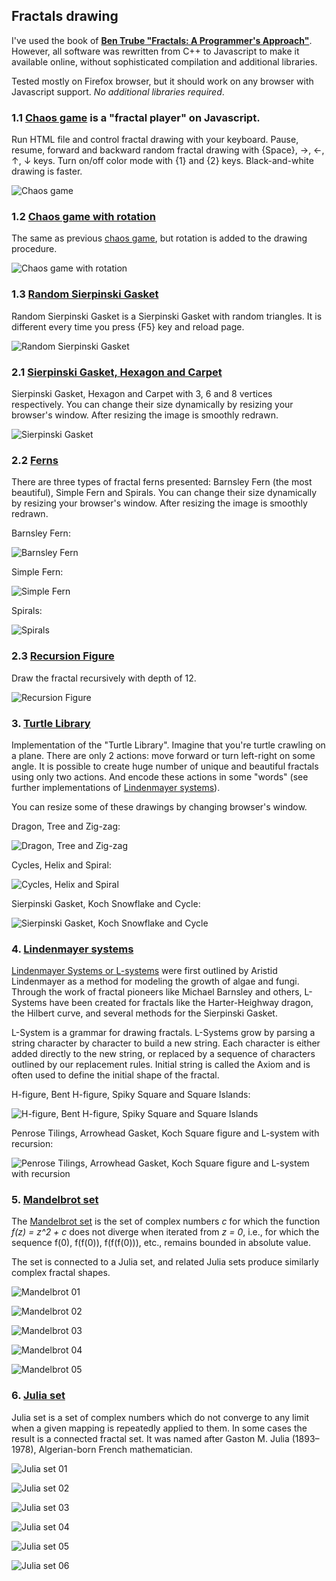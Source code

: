 ## Fractals drawing

I've used the book of [**Ben Trube "Fractals: A Programmer's Approach"**](
https://www.amazon.com/Fractals-Programmers-Approach-Ben-Trube-ebook/dp/B00E9W1W5W).
However, all software was rewritten from C++ to Javascript to make it
available online, without sophisticated compilation and additional libraries.

Tested mostly on Firefox browser, but it should work on any browser
with Javascript support. *No additional libraries required*.

### 1.1 [Chaos game](01.1_Chaos_Game) is a "fractal player" on Javascript.

Run HTML file and control fractal drawing with your keyboard.
Pause, resume, forward and backward random fractal drawing
with {Space}, →, ←, ↑, ↓ keys. Turn on/off color mode with
{1} and {2} keys. Black-and-white drawing is faster.

![Chaos game](data/2019.01.04-chaos-player.png)

### 1.2 [Chaos game with rotation](01.2_Chaos_Game_Rotation)

The same as previous [chaos game](01.1_Chaos_Game), but rotation
is added to the drawing procedure.

![Chaos game with rotation](data/2019.01.04-chaos-player-with-rotation.png)

### 1.3 [Random Sierpinski Gasket](01.3_Random_Sierpinski_Gasket)

Random Sierpinski Gasket is a Sierpinski Gasket with random triangles.
It is different every time you press {F5} key and reload page.

![Random Sierpinski Gasket](data/2019.01.04-random-sierpinski-gasket.png)

### 2.1 [Sierpinski Gasket, Hexagon and Carpet](02.1_Sierpinski_Gasket)

Sierpinski Gasket, Hexagon and Carpet with 3, 6 and 8 vertices respectively.
You can change their size dynamically by resizing your browser's window.
After resizing the image is smoothly redrawn.

![Sierpinski Gasket](data/2019.01.04-sierpinski-gasket.png)

### 2.2 [Ferns](02.2_Ferns)

There are three types of fractal ferns presented:
Barnsley Fern (the most beautiful), Simple Fern and Spirals.
You can change their size dynamically by resizing your browser's window.
After resizing the image is smoothly redrawn.

Barnsley Fern:

![Barnsley Fern](data/2019.01.04-barnsley-fern.png)

Simple Fern:

![Simple Fern](data/2019.01.04-simple-fern.png)

Spirals:

![Spirals](data/2019.01.04-spirals.png)

### 2.3 [Recursion Figure](02.3_Recursion_Figure)

Draw the fractal recursively with depth of 12.

![Recursion Figure](data/2019.01.04-recursion-figure.png)

### 3. [Turtle Library](03_Turtle_Library)

Implementation of the "Turtle Library".
Imagine that you're turtle crawling on a plane.
There are only 2 actions: move forward or turn left-right on some angle.
It is possible to create huge number of unique and beautiful
fractals using only two actions. And encode these actions in some
"words" (see further implementations of
[Lindenmayer systems](04_Lindenmayer_Systems)).

You can resize some of these drawings by changing browser's window.

Dragon, Tree and Zig-zag:

![Dragon, Tree and Zig-zag](data/2019.01.04-dragon-tree-zig-zag.png)

Cycles, Helix and Spiral:

![Cycles, Helix and Spiral](data/2019.01.04-cycles-helix-spiral.png)

Sierpinski Gasket, Koch Snowflake and Cycle:

![Sierpinski Gasket, Koch Snowflake and Cycle](data/2019.01.04-sierpinski-koch-cycle.png)

### 4. [Lindenmayer systems](04_Lindenmayer_Systems)

[Lindenmayer Systems or L-systems](https://en.wikipedia.org/wiki/L-system)
were first outlined by Aristid Lindenmayer as a method for modeling the growth
of algae and fungi. Through the work of fractal pioneers like Michael Barnsley and others,
L-Systems have been created for fractals like the Harter-Heighway dragon,
the Hilbert curve, and several methods for the Sierpinski Gasket.

L-System is a grammar for drawing fractals. L-Systems grow by parsing a string
character by character to build a new string. Each character is either added
directly to the new string, or replaced by a sequence of characters outlined
by our replacement rules. Initial string is called the Axiom and is often used
to define the initial shape of the fractal.

H-figure, Bent H-figure, Spiky Square and Square Islands:

![H-figure, Bent H-figure, Spiky Square and Square Islands](data/2019.01.04-l-systems-1.png)

Penrose Tilings, Arrowhead Gasket, Koch Square figure and L-system with recursion:

![Penrose Tilings, Arrowhead Gasket, Koch Square figure and L-system with recursion](
data/2019.01.04-l-systems-2.png)

### 5. [Mandelbrot set](05_Mandelbrot_Set)

The [Mandelbrot set](https://en.wikipedia.org/wiki/Mandelbrot_set) is the set
of complex numbers *c* for which the function *f(z) = z^2 + c*
does not diverge when iterated from *z = 0*, i.e., for which the sequence
f(0), f(f(0)), f(f(f(0))), etc., remains bounded in absolute value.

The set is connected to a Julia set, and related Julia sets produce
similarly complex fractal shapes.

![Mandelbrot 01](data/2019.01.05-mandelbrot-01.png)

![Mandelbrot 02](data/2019.01.05-mandelbrot-02.png)

![Mandelbrot 03](data/2019.01.05-mandelbrot-03.png)

![Mandelbrot 04](data/2019.01.05-mandelbrot-04.png)

![Mandelbrot 05](data/2019.01.05-mandelbrot-05.png)

### 6. [Julia set](06_Julia_Set)

Julia set is a set of complex numbers which do not converge to any limit
when a given mapping is repeatedly applied to them. In some cases the result
is a connected fractal set. It was  named after Gaston M. Julia (1893–1978),
Algerian-born French mathematician.

![Julia set 01](data/2019.01.05-julia-set-01-douady-rabbit.png)

![Julia set 02](data/2019.01.05-julia-set-02-sea-horse.png)

![Julia set 03](data/2019.01.05-julia-set-03-dendrites.png)

![Julia set 04](data/2019.01.05-julia-set-04-dust.png)

![Julia set 05](data/2019.01.05-julia-set-05-random-sea-horse.png)

![Julia set 06](data/2019.01.05-julia-set-06-random-dendrites.png)
